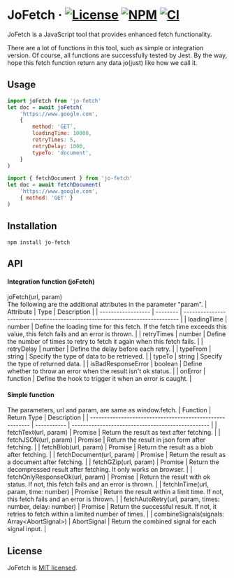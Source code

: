 # JoFetch &middot; [![License](https://img.shields.io/badge/license-MIT-blue.svg)](https://github.com/SNinjo/jo-fetch/blob/master/LICENSE) [![NPM](https://img.shields.io/badge/npm-v1.1.0-blue)](https://www.npmjs.com/package/jo-fetch) [![CI](https://img.shields.io/badge/CI-passing-brightgreen)](https://github.com/SNinjo/jo-fetch/actions/workflows/ci.yml)
JoFetch is a JavaScript tool that provides enhanced fetch functionality.

There are a lot of functions in this tool, such as simple or integration version.
Of course, all functions are successfully tested by Jest.
By the way, hope this fetch function return any data jo(just) like how we call it.

## Usage
``` javascript
import joFetch from 'jo-fetch'
let doc = await joFetch(
	'https://www.google.com',
	{
		method: 'GET',
		loadingTime: 10000,
		retryTimes: 5,
		retryDelay: 1000,
		typeTo: 'document',
	}
)
```
``` javascript
import { fetchDocument } from 'jo-fetch'
let doc = await fetchDocument(
	'https://www.google.com',
	{ method: 'GET' }
)
```

## Installation
```
npm install jo-fetch
```

## API
#### Integration function (joFetch)
joFetch(url, param)  
The following are the additional attributes in the parameter "param".
| Attribute          | Type     | Description                                                                  |
| ------------------ | -------- | ---------------------------------------------------------------------------- |
| loadingTime        | number   | Define the loading time for this fetch. If the fetch time exceeds this value, this fetch fails and an error is thrown. |
| retryTimes         | number   | Define the number of times to retry to fetch it again when this fetch fails. |
| retryDelay         | number   | Define the delay before each retry.                                          |
| typeFrom           | string   | Specify the type of data to be retrieved.                                    |
| typeTo             | string   | Specify the type of returned data.                                           |
| isBadResponseError | boolean  | Define whether to throw an error when the result isn't ok status.            |
| onError            | function | Define the hook to trigger it when an error is caught.                       |

#### Simple function
The parameters, url and param, are same as window.fetch.
| Function                                                 | Return Type | Description                                       |
| -------------------------------------------------------- | ----------- | ------------------------------------------------- |
| fetchText(url, param)                                    | Promise     | Return the result as text after fetching.         |
| fetchJSON(url, param)                                    | Promise     | Return the result in json form after fetching.    |
| fetchBlob(url, param)                                    | Promise     | Return the result as a blob after fetching.       |
| fetchDocument(url, param)                                | Promise     | Return the result as a document after fetching.   |
| fetchGZip(url, param)                                    | Promise     | Return the decompressed result after fetching. It only works on browser. |
| fetchOnlyResponseOk(url, param)                          | Promise     | Return the result with ok status. If not, this fetch fails and an error is thrown. |
| fetchInTime(url, param, time: number)                    | Promise     | Return the result within a limit time. If not, this fetch fails and an error is thrown. |
| fetchAutoRetry(url, param, times: number, delay: number) | Promise     | Return the successful result. If not, it retries to fetch within a limited number of times. |
| combineSignals(signals: Array\<AbortSignal>)             | AbortSignal | Return the combined signal for each signal input. |


## License
JoFetch is [MIT licensed](./LICENSE).